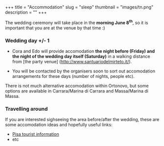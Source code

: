 +++
title = "Accommodation"
slug = "sleep"
thumbnail = "images/tn.png"
description = ""
+++

The wedding ceremony will take place in the **morning June 8<sup>th</sup>**, so it is important that you are at the venue by that time :)

### Wedding day +/- 1

* Cora and Edo will provide accomodation **the night before (Friday) and the night of the wedding day itself (Saturday)** in a walking distance from [the party venue] (http://www.santuariodelmirteto.it/).

* You will be contacted by the organisers soon to sort out accomodation arrangements for these days (number of nights, people etc).

There is not much alternative accomodation within Ortonovo, but some options are available in Carrara/Marina di Carrara and Massa/Marina di Massa.

### Travelling around

If you are interested sighseeing the area before/after the wedding, these are some accomodation ideas and hopefully useful links:

* [Pisa tourist information](https://pisaitaly.ca/)
* etc
